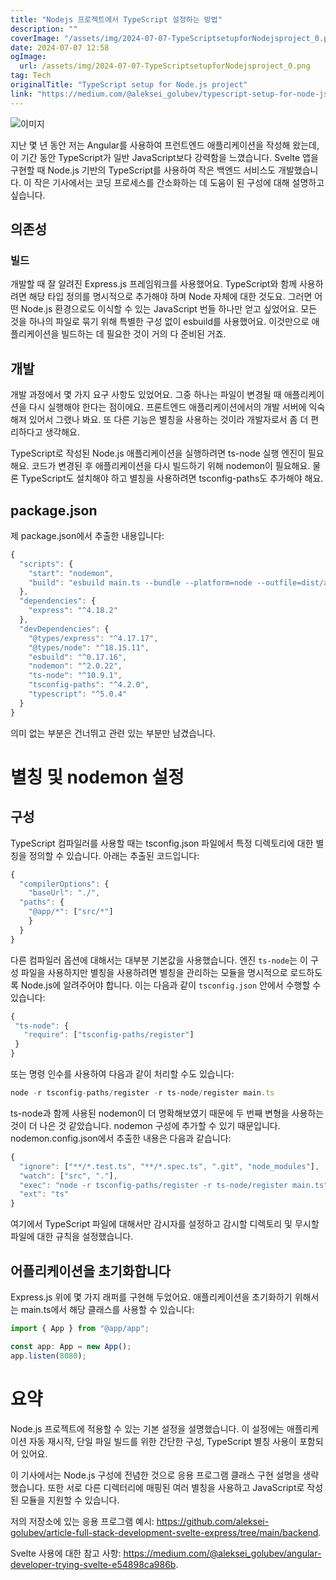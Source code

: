 ```yaml
---
title: "Nodejs 프로젝트에서 TypeScript 설정하는 방법"
description: ""
coverImage: "/assets/img/2024-07-07-TypeScriptsetupforNodejsproject_0.png"
date: 2024-07-07 12:58
ogImage:
  url: /assets/img/2024-07-07-TypeScriptsetupforNodejsproject_0.png
tag: Tech
originalTitle: "TypeScript setup for Node.js project"
link: "https://medium.com/@aleksei_golubev/typescript-setup-for-node-js-project-28699ed3f6d0"
---
```


![이미지](/assets/img/2024-07-07-TypeScriptsetupforNodejsproject_0.png)

지난 몇 년 동안 저는 Angular를 사용하여 프런트엔드 애플리케이션을 작성해 왔는데, 이 기간 동안 TypeScript가 일반 JavaScript보다 강력함을 느꼈습니다. Svelte 앱을 구현할 때 Node.js 기반의 TypeScript를 사용하여 작은 백엔드 서비스도 개발했습니다. 이 작은 기사에서는 코딩 프로세스를 간소화하는 데 도움이 된 구성에 대해 설명하고 싶습니다.

## 의존성

### 빌드

<div class="content-ad"></div>

개발할 때 잘 알려진 Express.js 프레임워크를 사용했어요. TypeScript와 함께 사용하려면 해당 타입 정의를 명시적으로 추가해야 하며 Node 자체에 대한 것도요. 그러면 어떤 Node.js 환경으로도 이식할 수 있는 JavaScript 번들 하나만 얻고 싶었어요. 모든 것을 하나의 파일로 묶기 위해 특별한 구성 없이 esbuild를 사용했어요. 이것만으로 애플리케이션을 빌드하는 데 필요한 것이 거의 다 준비된 거죠.

## 개발

개발 과정에서 몇 가지 요구 사항도 있었어요. 그중 하나는 파일이 변경될 때 애플리케이션을 다시 실행해야 한다는 점이에요. 프론트엔드 애플리케이션에서의 개발 서버에 익숙해져 있어서 그랬나 봐요. 또 다른 기능은 별칭을 사용하는 것이라 개발자로서 좀 더 편리하다고 생각해요.

TypeScript로 작성된 Node.js 애플리케이션을 실행하려면 ts-node 실행 엔진이 필요해요. 코드가 변경된 후 애플리케이션을 다시 빌드하기 위해 nodemon이 필요해요. 물론 TypeScript도 설치해야 하고 별칭을 사용하려면 tsconfig-paths도 추가해야 해요.

<div class="content-ad"></div>

## package.json

제 package.json에서 추출한 내용입니다:

```js
{
  "scripts": {
    "start": "nodemon",
    "build": "esbuild main.ts --bundle --platform=node --outfile=dist/app.js --analyze"
  },
  "dependencies": {
    "express": "^4.18.2"
  },
  "devDependencies": {
    "@types/express": "^4.17.17",
    "@types/node": "^18.15.11",
    "esbuild": "^0.17.16",
    "nodemon": "^2.0.22",
    "ts-node": "^10.9.1",
    "tsconfig-paths": "^4.2.0",
    "typescript": "^5.0.4"
  }
}
```

의미 없는 부분은 건너뛰고 관련 있는 부분만 남겼습니다.

<div class="content-ad"></div>

# 별칭 및 nodemon 설정

## 구성

TypeScript 컴파일러를 사용할 때는 tsconfig.json 파일에서 특정 디렉토리에 대한 별칭을 정의할 수 있습니다. 아래는 추출된 코드입니다:

```js
{
  "compilerOptions": {
    "baseUrl": "./",
  "paths": {
    "@app/*": ["src/*"]
    }
  }
}
```

<div class="content-ad"></div>

다른 컴파일러 옵션에 대해서는 대부분 기본값을 사용했습니다. 엔진 `ts-node`는 이 구성 파일을 사용하지만 별칭을 사용하려면 별칭을 관리하는 모듈을 명시적으로 로드하도록 Node.js에 알려주어야 합니다. 이는 다음과 같이 `tsconfig.json` 안에서 수행할 수 있습니다:

```js
{
 "ts-node": {
   "require": ["tsconfig-paths/register"]
 }
}
```

또는 명령 인수를 사용하여 다음과 같이 처리할 수도 있습니다:

```js
node -r tsconfig-paths/register -r ts-node/register main.ts
```

<div class="content-ad"></div>

ts-node과 함께 사용된 nodemon이 더 명확해보였기 때문에 두 번째 변형을 사용하는 것이 더 나은 것 같았습니다. nodemon 구성에 추가할 수 있기 때문입니다. nodemon.config.json에서 추출한 내용은 다음과 같습니다:

```js
{
  "ignore": ["**/*.test.ts", "**/*.spec.ts", ".git", "node_modules"],
  "watch": ["src", "."],
  "exec": "node -r tsconfig-paths/register -r ts-node/register main.ts",
  "ext": "ts"
}
```

여기에서 TypeScript 파일에 대해서만 감시자를 설정하고 감시할 디렉토리 및 무시할 파일에 대한 규칙을 설정했습니다.

## 어플리케이션을 초기화합니다

<div class="content-ad"></div>

Express.js 위에 몇 가지 래퍼를 구현해 두었어요. 애플리케이션을 초기화하기 위해서는 main.ts에서 해당 클래스를 사용할 수 있습니다:

```js
import { App } from "@app/app";

const app: App = new App();
app.listen(8080);
```

# 요약

Node.js 프로젝트에 적용할 수 있는 기본 설정을 설명했습니다. 이 설정에는 애플리케이션 자동 재시작, 단일 파일 빌드를 위한 간단한 구성, TypeScript 별칭 사용이 포함되어 있어요.

<div class="content-ad"></div>

이 기사에서는 Node.js 구성에 전념한 것으로 응용 프로그램 클래스 구현 설명을 생략했습니다. 또한 서로 다른 디렉터리에 매핑된 여러 별칭을 사용하고 JavaScript로 작성된 모듈을 지원할 수 있습니다.

저의 저장소에 있는 응용 프로그램 예시: https://github.com/aleksei-golubev/article-full-stack-development-svelte-express/tree/main/backend.

Svelte 사용에 대한 참고 사항: https://medium.com/@aleksei_golubev/angular-developer-trying-svelte-e54898ca986b.
